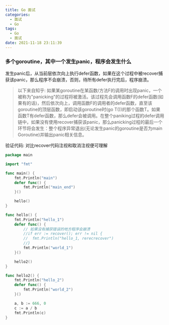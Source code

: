 ```yaml
---
title: Go 面试
categories:
  - 面试
  - Go
tags:
  - Go
  - 面试
date: 2021-11-18 23:11:39
---
```


### 多个goroutine，其中一个发生panic，程序会发生什么

发生panic后，从当前层依次向上执行defer函数，如果在这个过程中被recover捕获该panic，那么程序不会崩溃，否则，待所有defer执行完后，程序崩溃。
> 以下来自知乎:
> 如果某goroutine在某函数/方法F的调用时出现panic，一个被称为"panicking"的过程将被激活。该过程先会调用函数F的defer函数(如果有的话)，然后依次向上，调用函数F的调用者的defer函数，直至该goroutine的顶层函数，即启动该goroutine时(go T())的那个函数T。如果函数T有defer函数，那么defer会被调用。在整个paniking过程的defer调用链中，如果没有使用recover捕获该panic，那么panicking过程的最后一个环节将会发生：整个程序异常退出(无论发生panic的goroutine是否为main Goroutine)并输出panic相关信息。

验证代码:
对比recover代码注视和取消注视便可理解
```go
package main

import "fmt"

func main() {
	fmt.Println("main")
	defer func() {
		fmt.Println("main_end")
	}()

	hello()
}

func hello() {
	fmt.Println("hello_1")
	defer func() {
		// 如果没有捕获错误的地方程序会崩溃
		//if err := recover(); err != nil {
		//	fmt.Println("hello_1, rerecrecover")
		//}
		fmt.Println("world_1")
	}()

	hello2()
}

func hello2() {
	fmt.Println("hello_2")
	defer func() {
		fmt.Println("world_2")
	}()

	a, b := 666, 0
	c := a / b
	fmt.Println(c)
}
  ```
 

